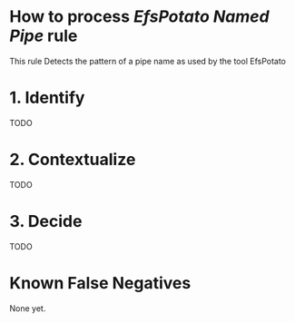# How to process *EfsPotato Named Pipe* rule
This rule Detects the pattern of a pipe name as used by the tool EfsPotato

# 1. Identify
TODO

# 2. Contextualize
TODO

# 3. Decide
TODO

# Known False Negatives
None yet.
